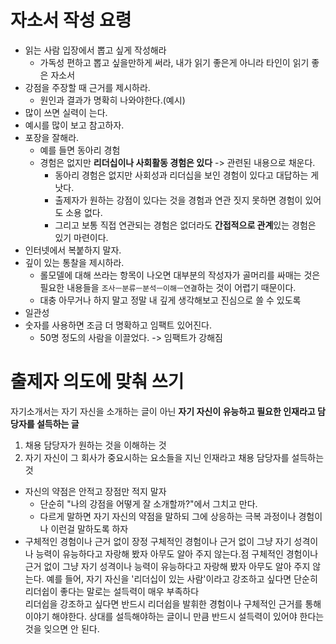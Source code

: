 # 자소서 작성 요령
* 읽는 사람 입장에서 뽑고 싶게 작성해라 
  * 가독성 편하고 뽑고 싶을만하게 써라, 내가 읽기 좋은게 아니라 타인이 읽기 좋은 자소서    
* 강점을 주장할 때 근거를 제시하라.
  * 원인과 결과가 명확히 나와야한다.(예시)       
* 많이 쓰면 실력이 는다.
* 예시를 많이 보고 참고하자.
* 포장을 잘해라.
  * 예를 들면 동아리 경험
  * 경험은 없지만 **리더십이나 사회활동 경험은 있다** -> 관련된 내용으로 채운다.  
    * 동아리 경험은 없지만 사회성과 리더십을 보인 경험이 있다고 대답하는 게 낫다. 
    * 출제자가 원하는 강점이 있다는 것을 경험과 연관 짓지 못하면 경험이 있어도 소용 없다. 
    * 그리고 보통 직접 연관되는 경험은 없더라도 **간접적으로 관계**있는 경험은 있기 마련이다.   
* 인터넷에서 복붙하지 말자.
* 깊이 있는 통찰을 제시하라.
  * 롤모델에 대해 쓰라는 항목이 나오면 대부분의 작성자가 골머리를 싸매는 것은 필요한 내용들을 
  `조사ㅡ분류ㅡ분석ㅡ이해ㅡ연결`하는 것이 어렵기 때문이다.     
  * 대충 아무거나 하지 말고 정말 내 깊게 생각해보고 진심으로 쓸 수 있도록  
* 일관성
* 숫자를 사용하면 조금 더 명확하고 임팩트 있어진다.   
  * 50명 정도의 사람을 이끌었다. -> 임팩트가 강해짐
  
# 출제자 의도에 맞춰 쓰기      
자기소개서는 자기 자신을 소개하는 글이 아닌 **자기 자신이 유능하고 필요한 인재라고 담당자를 설득하는 글**    

1. 채용 담당자가 원하는 것을 이해하는 것
2. 자기 자신이 그 회사가 중요시하는 요소들을 지닌 인재라고 채용 담당자를 설득하는 것   

* 자신의 약점은 안적고 장점만 적지 말자   
  * 단순히 "나의 강점을 어떻게 잘 소개할까?"에서 그치고 만다.
  * 다르게 말하면 자기 자신의 약점을 말하되 그에 상응하는 극복 과정이나 경험이나 이런걸 말하도록 하자   
* 구체적인 경험이나 근거 없이 장정
구체적인 경험이나 근거 없이 그냥 자기 성격이나 능력이 유능하다고 자랑해 봤자 아무도 알아 주지 않는다.점
구체적인 경험이나 근거 없이 그냥 자기 성격이나 능력이 유능하다고 자랑해 봤자 아무도 알아 주지 않는다. 
예를 들어, 자기 자신을 '리더십이 있는 사람'이라고 강조하고 싶다면 단순히 리더쉽이 좋다는 말로는 설득력이 매우 부족하다       
리더쉽을 강조하고 싶다면 반드시 리더쉽을 발휘한 경험이나 구체적인 근거를 통해 이야기 해야한다. 
상대를 설득해야하는 글이니 만큼 반드시 설득력이 있어야 한다는 것을 잊으면 안 된다.
    
